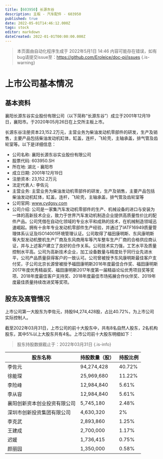 ```yaml
---
title: [603950] 长源东谷
description: 主板 - 汽车配件 - 603950
published: true
date: 2022-05-01T14:46:12.000Z
tags: stock
editor: markdown
dateCreated: 2022-01-01T00:00:00.000Z
---
```


> 本页面由自动化程序生成于 2022年5月1日 14:46
> 内容可能存在错误，如有bug请提交issue至：https://github.com/Eroleice/doc-pi/issues
{.is-warning}

# 上市公司基本情况

## 基本资料

襄阳长源东谷实业股份有限公司（以下简称“长源东谷”）成立于2001年12月19日，襄阳市。于2020年05月26日在上交所主板上市。

长源东谷注册资本23,152.2万元，主营业务为柴油发动机零部件的研发，生产及销售，主要产品包括柴油发动机缸体，缸盖，连杆，飞轮壳，主轴承盖，排气管及齿轮室等。以下是详细信息：

- 公司名称: 襄阳长源东谷实业股份有限公司
- 股票代码: 603950.SH
- 所在地: 湖北 - 襄阳市
- 成立日期: 2001年12月19日
- 注册资本: 23,152.2万元
- 法定代表人: 李佐元
- 主营业务: 主营业务为柴油发动机零部件的研发，生产及销售，主要产品包括柴油发动机缸体，缸盖，连杆，飞轮壳，主轴承盖，排气管及齿轮室等
- 公司官网: www.cydgsy.com
- 公司介绍: 公司是一家集汽车发动机零部件的生产、机械设备的进口与安装为一体的高新技术企业，致力于世界汽车发动机制造企业提供高质量性价比的配件产品。公司凭借在自动化领域的专业水平和成熟的技术，在机械制造领域迅速崛起。拥有十余年专业发动机零部件生产经验，并通过了IATF16949质量管理体系认证及ISO14001环境管理认证。公司取得了福田康明斯、东风康明斯等大型发动机整机生产厂商及东风商用车等汽车整车生产厂商的合格供应商认证，并与上述客户建立了良好的合作关系。公司技术实力强，工艺水平及质量控制水平高。公司为高新技术企业，加工设备数量与精度处于同行业先进水平，公司产品质量获得客户的一致认可。公司曾被授予东风康明斯最佳客户支付奖，子公司北京长源曾被授予福田康明斯2016年度最佳合作奖、福田康明斯2017年度优秀精益奖、福田康明斯2017年度第一届精益论坛优秀项目奖等奖项、2018年度最佳客户支持奖、2018年度最佳市场拓展合作伙伴奖、2019年度最佳质量持续改进奖等奖项。


## 股东及高管情况

上市公司第一大股东为李佐元，持股94,274,428股，占比40.72%，为上市公司实际控制人。

截至2022年03月31日，上市公司的前十大股东中，共有8名自然人股东，2名机构股东，其中5%以上大股东共有4名。上市公司前十大股东明细如下：

> 股东持股数据截止于：2022年03月31日
{.is-info}

| 股东名称 | 持股数量（股） | 持股比例 |
| --- | --- | --- |
| 李佐元 | 94,274,428 | 40.72% |
| 徐能琛 | 25,969,680 | 11.22% |
| 李险峰 | 12,984,840 | 5.61% |
| 李从容 | 12,984,840 | 5.61% |
| 襄阳创新资本创业投资有限公司 | 5,745,180 | 2.48% |
| 深圳市创新投资集团有限公司 | 4,630,320 | 2% |
| 李克武 | 2,893,860 | 1.25% |
| 王建成 | 2,700,000 | 1.17% |
| 迟媛 | 1,736,415 | 0.75% |
| 颜丽园 | 1,350,000 | 0.58% |




